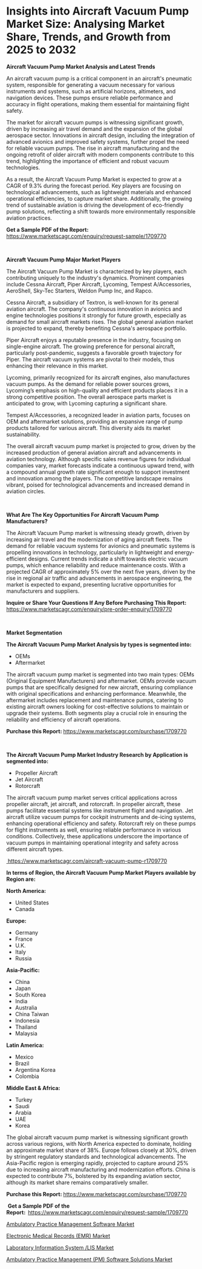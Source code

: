 <p><h1>Insights into Aircraft Vacuum Pump Market Size: Analysing Market Share, Trends, and Growth from 2025 to 2032</h1></p><p><strong>Aircraft Vacuum Pump Market Analysis and Latest Trends</strong></p>
<p><p>An aircraft vacuum pump is a critical component in an aircraft's pneumatic system, responsible for generating a vacuum necessary for various instruments and systems, such as artificial horizons, altimeters, and navigation devices. These pumps ensure reliable performance and accuracy in flight operations, making them essential for maintaining flight safety.</p><p>The market for aircraft vacuum pumps is witnessing significant growth, driven by increasing air travel demand and the expansion of the global aerospace sector. Innovations in aircraft design, including the integration of advanced avionics and improved safety systems, further propel the need for reliable vacuum pumps. The rise in aircraft manufacturing and the ongoing retrofit of older aircraft with modern components contribute to this trend, highlighting the importance of efficient and robust vacuum technologies.</p><p>As a result, the Aircraft Vacuum Pump Market is expected to grow at a CAGR of 9.3% during the forecast period. Key players are focusing on technological advancements, such as lightweight materials and enhanced operational efficiencies, to capture market share. Additionally, the growing trend of sustainable aviation is driving the development of eco-friendly pump solutions, reflecting a shift towards more environmentally responsible aviation practices.</p></p>
<p><strong>Get a Sample PDF of the Report:&nbsp;</strong> <a href="https://www.marketscagr.com/enquiry/request-sample/1709770?utm_campaign=1905&utm_medium=2&utm_source=Github&utm_content=ia&utm_term=27032025&utm_id=aircraft-vacuum-pump">https://www.marketscagr.com/enquiry/request-sample/1709770</a></p>
<p>&nbsp;</p>
<p><strong>Aircraft Vacuum Pump Major Market Players</strong></p>
<p><p>The Aircraft Vacuum Pump Market is characterized by key players, each contributing uniquely to the industry's dynamics. Prominent companies include Cessna Aircraft, Piper Aircraft, Lycoming, Tempest A/Accessories, AeroShell, Sky-Tec Starters, Weldon Pump Inc, and Rapco.</p><p>Cessna Aircraft, a subsidiary of Textron, is well-known for its general aviation aircraft. The company's continuous innovation in avionics and engine technologies positions it strongly for future growth, especially as demand for small aircraft markets rises. The global general aviation market is projected to expand, thereby benefiting Cessna's aerospace portfolio.</p><p>Piper Aircraft enjoys a reputable presence in the industry, focusing on single-engine aircraft. The growing preference for personal aircraft, particularly post-pandemic, suggests a favorable growth trajectory for Piper. The aircraft vacuum systems are pivotal to their models, thus enhancing their relevance in this market.</p><p>Lycoming, primarily recognized for its aircraft engines, also manufactures vacuum pumps. As the demand for reliable power sources grows, Lycoming’s emphasis on high-quality and efficient products places it in a strong competitive position. The overall aerospace parts market is anticipated to grow, with Lycoming capturing a significant share.</p><p>Tempest A/Accessories, a recognized leader in aviation parts, focuses on OEM and aftermarket solutions, providing an expansive range of pump products tailored for various aircraft. This diversity aids its market sustainability. </p><p>The overall aircraft vacuum pump market is projected to grow, driven by the increased production of general aviation aircraft and advancements in aviation technology. Although specific sales revenue figures for individual companies vary, market forecasts indicate a continuous upward trend, with a compound annual growth rate significant enough to support investment and innovation among the players. The competitive landscape remains vibrant, poised for technological advancements and increased demand in aviation circles.</p></p>
<p>&nbsp;</p>
<p><strong>What Are The Key Opportunities For Aircraft Vacuum Pump Manufacturers?</strong></p>
<p><p>The Aircraft Vacuum Pump market is witnessing steady growth, driven by increasing air travel and the modernization of aging aircraft fleets. The demand for reliable vacuum systems for avionics and pneumatic systems is propelling innovations in technology, particularly in lightweight and energy-efficient designs. Current trends indicate a shift towards electric vacuum pumps, which enhance reliability and reduce maintenance costs. With a projected CAGR of approximately 5% over the next five years, driven by the rise in regional air traffic and advancements in aerospace engineering, the market is expected to expand, presenting lucrative opportunities for manufacturers and suppliers.</p></p>
<p><strong>Inquire or Share Your Questions If Any Before Purchasing This Report:</strong> <a href="https://www.marketscagr.com/enquiry/pre-order-enquiry/1709770?utm_campaign=1905&utm_medium=2&utm_source=Github&utm_content=ia&utm_term=27032025&utm_id=aircraft-vacuum-pump">https://www.marketscagr.com/enquiry/pre-order-enquiry/1709770</a></p>
<p>&nbsp;</p>
<p><strong>Market Segmentation</strong></p>
<p><strong>The Aircraft Vacuum Pump Market Analysis by types is segmented into:</strong></p>
<p><ul><li>OEMs</li><li>Aftermarket</li></ul></p>
<p><p>The aircraft vacuum pump market is segmented into two main types: OEMs (Original Equipment Manufacturers) and aftermarket. OEMs provide vacuum pumps that are specifically designed for new aircraft, ensuring compliance with original specifications and enhancing performance. Meanwhile, the aftermarket includes replacement and maintenance pumps, catering to existing aircraft owners looking for cost-effective solutions to maintain or upgrade their systems. Both segments play a crucial role in ensuring the reliability and efficiency of aircraft operations.</p></p>
<p><strong>Purchase this Report:&nbsp;</strong><a href="https://www.marketscagr.com/purchase/1709770?utm_campaign=1905&utm_medium=2&utm_source=Github&utm_content=ia&utm_term=27032025&utm_id=aircraft-vacuum-pump">https://www.marketscagr.com/purchase/1709770</a></p>
<p>&nbsp;</p>
<p><strong>The Aircraft Vacuum Pump Market Industry Research by Application is segmented into:</strong></p>
<p><ul><li>Propeller Aircraft</li><li>Jet Aircraft</li><li>Rotorcraft</li></ul></p>
<p><p>The aircraft vacuum pump market serves critical applications across propeller aircraft, jet aircraft, and rotorcraft. In propeller aircraft, these pumps facilitate essential systems like instrument flight and navigation. Jet aircraft utilize vacuum pumps for cockpit instruments and de-icing systems, enhancing operational efficiency and safety. Rotorcraft rely on these pumps for flight instruments as well, ensuring reliable performance in various conditions. Collectively, these applications underscore the importance of vacuum pumps in maintaining operational integrity and safety across different aircraft types.</p></p>
<p><a href="https://www.marketscagr.com/aircraft-vacuum-pump-r1709770?utm_campaign=1905&utm_medium=2&utm_source=Github&utm_content=ia&utm_term=27032025&utm_id=aircraft-vacuum-pump">&nbsp;https://www.marketscagr.com/aircraft-vacuum-pump-r1709770</a></p>
<p><strong>In terms of Region, the Aircraft Vacuum Pump Market Players available by Region are:</strong></p>
<p>
    <p> <strong> North America: </strong>
        <ul>
            <li>United States</li>
            <li>Canada</li>
        </ul>
        </p> 
    <p> <strong> Europe: </strong>
        <ul>
            <li>Germany</li>
            <li>France</li>
            <li>U.K.</li>
            <li>Italy</li>
            <li>Russia</li>
        </ul>
        </p> 
    <p> <strong> Asia-Pacific: </strong>
        <ul>
            <li>China</li>
            <li>Japan</li>
            <li>South Korea</li>
            <li>India</li>
            <li>Australia</li>
            <li>China Taiwan</li>
            <li>Indonesia</li>
            <li>Thailand</li>
            <li>Malaysia</li>
        </ul>
        </p> 
    <p> <strong> Latin America: </strong>
        <ul>
            <li>Mexico</li>
            <li>Brazil</li>
            <li>Argentina Korea</li>
            <li>Colombia</li>
        </ul>
        </p> 
    <p> <strong> Middle East & Africa: </strong>
        <ul>
            <li>Turkey</li>
            <li>Saudi</li>
            <li>Arabia</li>
            <li>UAE</li>
            <li>Korea</li>
        </ul>
    </p>
    </p>
<p><p>The global aircraft vacuum pump market is witnessing significant growth across various regions, with North America expected to dominate, holding an approximate market share of 38%. Europe follows closely at 30%, driven by stringent regulatory standards and technological advancements. The Asia-Pacific region is emerging rapidly, projected to capture around 25% due to increasing aircraft manufacturing and modernization efforts. China is expected to contribute 7%, bolstered by its expanding aviation sector, although its market share remains comparatively smaller.</p></p>
<p><strong>Purchase this Report: </strong><a href="https://www.marketscagr.com/purchase/1709770?utm_campaign=1905&utm_medium=2&utm_source=Github&utm_content=ia&utm_term=27032025&utm_id=aircraft-vacuum-pump">https://www.marketscagr.com/purchase/1709770</a></p>
<p>&nbsp;<strong>Get a Sample PDF of the Report:&nbsp;&nbsp;</strong><a href="https://www.marketscagr.com/enquiry/request-sample/1709770?utm_campaign=1905&utm_medium=2&utm_source=Github&utm_content=ia&utm_term=27032025&utm_id=aircraft-vacuum-pump">https://www.marketscagr.com/enquiry/request-sample/1709770</a></p>
<p><strong></strong></p>
<p><p><a href="https://github.com/xanaanenkaly/Market-Research-Report-List-1/blob/main/ambulatory-practice-management-software-market.md?utm_campaign=1905&utm_medium=2&utm_source=Github&utm_content=ia&utm_term=27032025&utm_id=aircraft-vacuum-pump">Ambulatory Practice Management Software Market</a></p><p><a href="https://github.com/alasmyayock/Market-Research-Report-List-1/blob/main/electronic-medical-records-emr-market.md?utm_campaign=1905&utm_medium=2&utm_source=Github&utm_content=ia&utm_term=27032025&utm_id=aircraft-vacuum-pump">Electronic Medical Records (EMR) Market</a></p><p><a href="https://github.com/memorirummy/Market-Research-Report-List-1/blob/main/laboratory-information-system-lis-market.md?utm_campaign=1905&utm_medium=2&utm_source=Github&utm_content=ia&utm_term=27032025&utm_id=aircraft-vacuum-pump">Laboratory Information System /LIS Market</a></p><p><a href="https://github.com/voetzeszuh/Market-Research-Report-List-1/blob/main/ambulatory-practice-management-pm-software-solutions-market.md?utm_campaign=1905&utm_medium=2&utm_source=Github&utm_content=ia&utm_term=27032025&utm_id=aircraft-vacuum-pump">Ambulatory Practice Management (PM) Software Solutions Market</a></p></p>